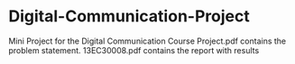 # Digital-Communication-Project
Mini Project for the Digital Communication Course
Project.pdf contains the problem statement. 13EC30008.pdf contains the report with results
